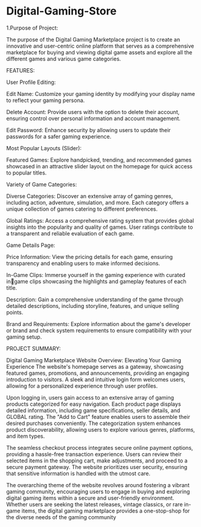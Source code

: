 # Digital-Gaming-Store
1.Purpose of Project:

The purpose of the Digital Gaming Marketplace project is to create an 
innovative and user-centric online platform that serves as a comprehensive 
marketplace for buying and viewing digital game assets and explore all the 
different games and various game categories.


FEATURES:

User Profile Editing:

Edit Name: Customize your gaming identity by modifying your display name 
to reflect your gaming persona.

Delete Account: Provide users with the option to delete their account, ensuring 
control over personal information and account management.

Edit Password: Enhance security by allowing users to update their 
passwords for a safer gaming experience.


Most Popular Layouts (Slider):

Featured Games: Explore handpicked, trending, and recommended games 
showcased in an attractive slider layout on the homepage for quick access to 
popular titles.


Variety of Game Categories:

Diverse Categories: Discover an extensive array of gaming genres, 
including action, adventure, simulation, and more. Each category offers a 
unique collection of games catering to different preferences.

Global Ratings: Access a comprehensive rating system that provides global 
insights into the popularity and quality of games. User ratings contribute to a 
transparent and reliable evaluation of each game.


Game Details Page:

Price Information: View the pricing details for each game, ensuring 
transparency and enabling users to make informed decisions.

In-Game Clips: Immerse yourself in the gaming experience with curated in￾game clips showcasing the highlights and gameplay features of each title.

Description: Gain a comprehensive understanding of the game through 
detailed descriptions, including storyline, features, and unique selling points.

Brand and Requirements: Explore information about the game's 
developer or brand and check system requirements to ensure compatibility 
with your gaming setup.


PROJECT SUMMARY:

Digital Gaming Marketplace Website Overview:
Elevating Your 
Gaming Experience 
The website's homepage serves as a gateway, showcasing featured games, 
promotions, and announcements, providing an engaging introduction to 
visitors. A sleek and intuitive login form welcomes users, allowing for a 
personalized experience through user profiles.

Upon logging in, users gain access to an extensive array of gaming products 
categorized for easy navigation. Each product page displays detailed 
information, including game specifications, seller details, and GLOBAL rating. 
The "Add to Cart" feature enables users to assemble their desired purchases 
conveniently. The categorization system enhances product discoverability, 
allowing users to explore various genres, platforms, and item types.

The seamless checkout process integrates secure online payment options, 
providing a hassle-free transaction experience. Users can review their selected 
items in the shopping cart, make adjustments, and proceed to a secure 
payment gateway. The website prioritizes user security, ensuring that sensitive 
information is handled with the utmost care.

The overarching theme of the website revolves around fostering a vibrant 
gaming community, encouraging users to engage in buying and exploring digital 
gaming items within a secure and user-friendly environment. Whether users 
are seeking the latest releases, vintage classics, or rare in-game items, the 
digital gaming marketplace provides a one-stop-shop for the diverse needs of 
the gaming community
